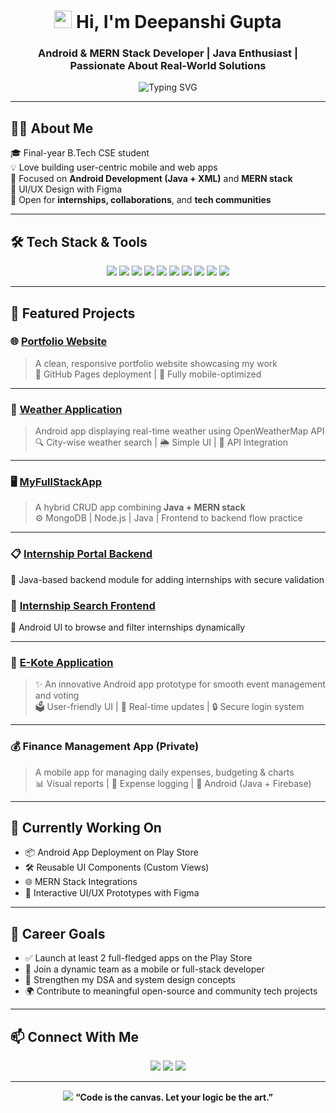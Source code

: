 <!-- Final-Year GitHub Profile README -->

<h1 align="center">
  <img src="https://media.giphy.com/media/hvRJCLFzcasrR4ia7z/giphy.gif" width="28"> 
  Hi, I'm Deepanshi Gupta
</h1>

<h3 align="center">Android & MERN Stack Developer | Java Enthusiast | Passionate About Real-World Solutions</h3>

<p align="center">
  <img src="https://readme-typing-svg.demolab.com?font=Fira+Code&pause=1000&color=F7931E&center=true&width=435&lines=Android+Developer;MERN+Stack+Builder;Java+Programmer;UI%2FUX+Designer;Turning+Ideas+into+Apps" alt="Typing SVG" />
</p>

---

## 👩‍💻 About Me

🎓 Final-year B.Tech CSE student  
💡 Love building user-centric mobile and web apps  
📲 Focused on **Android Development (Java + XML)** and **MERN stack**  
🎨 UI/UX Design with Figma  
🤝 Open for **internships, collaborations**, and **tech communities**

---

## 🛠️ Tech Stack & Tools

<p align="center">
  <img src="https://img.shields.io/badge/Java-007396?style=for-the-badge&logo=java&logoColor=white" />
  <img src="https://img.shields.io/badge/Android%20Studio-3DDC84?style=for-the-badge&logo=android-studio&logoColor=white" />
  <img src="https://img.shields.io/badge/XML-0D47A1?style=for-the-badge&logo=xml&logoColor=white" />
  <img src="https://img.shields.io/badge/MongoDB-4EA94B?style=for-the-badge&logo=mongodb&logoColor=white" />
  <img src="https://img.shields.io/badge/Express.js-000000?style=for-the-badge&logo=express&logoColor=white" />
  <img src="https://img.shields.io/badge/React-61DAFB?style=for-the-badge&logo=react&logoColor=black" />
  <img src="https://img.shields.io/badge/Node.js-339933?style=for-the-badge&logo=node.js&logoColor=white" />
  <img src="https://img.shields.io/badge/HTML5-E44D26?style=for-the-badge&logo=html5&logoColor=white" />
  <img src="https://img.shields.io/badge/CSS3-1572B6?style=for-the-badge&logo=css3&logoColor=white" />
  <img src="https://img.shields.io/badge/Figma-F24E1E?style=for-the-badge&logo=figma&logoColor=white" />
</p>

---

## 🚀 Featured Projects

### 🌐 [Portfolio Website](https://github.com/Deepanshi004/PortfolioWebsiteDeepanshi004.github.io)
> A clean, responsive portfolio website showcasing my work  
🌟 GitHub Pages deployment | 📱 Fully mobile-optimized

---

### 📲 [Weather Application](https://github.com/Deepanshi004/WeatherApplication)
> Android app displaying real-time weather using OpenWeatherMap API  
🔍 City-wise weather search | 🌦️ Simple UI | 📡 API Integration

---

### 🖥️ [MyFullStackApp](https://github.com/Deepanshi004/MyFullStackApp)
> A hybrid CRUD app combining **Java + MERN stack**  
⚙️ MongoDB | Node.js | Java | Frontend to backend flow practice

---

### 📋 [Internship Portal Backend](https://github.com/Deepanshi004/AddingInternship)  
🔐 Java-based backend module for adding internships with secure validation

### 📲 [Internship Search Frontend](https://github.com/Deepanshi004/iNTERNSHIPSEARCHSCREEN)  
🧭 Android UI to browse and filter internships dynamically

---

### 🧩 [E-Kote Application](https://github.com/Deepanshi004/E-koteApplication)
> ✨ An innovative Android app prototype for smooth event management and voting  
🗳️ User-friendly UI | 💚 Real-time updates | 🔒 Secure login system

---

### 💰 Finance Management App (Private)
> A mobile app for managing daily expenses, budgeting & charts  
📊 Visual reports | 🧾 Expense logging | 📱 Android (Java + Firebase)

---

## 🌱 Currently Working On

- 📦 Android App Deployment on Play Store  
- 🛠️ Reusable UI Components (Custom Views)  
- 🌐 MERN Stack Integrations  
- 🎨 Interactive UI/UX Prototypes with Figma  

---

## 🎯 Career Goals

- ✅ Launch at least 2 full-fledged apps on the Play Store  
- 🤝 Join a dynamic team as a mobile or full-stack developer  
- 🧠 Strengthen my DSA and system design concepts  
- 🌍 Contribute to meaningful open-source and community tech projects  

---

## 📫 Connect With Me

<p align="center">
  <a href="mailto:deepanshigupta2304@gmail.com"><img src="https://img.shields.io/badge/Gmail-D14836?style=for-the-badge&logo=gmail&logoColor=white" /></a>
  <a href="https://www.linkedin.com/in/deepanshigupta2304/" target="_blank"><img src="https://img.shields.io/badge/LinkedIn-blue?style=for-the-badge&logo=linkedin&logoColor=white" /></a>
  <a href="https://github.com/Deepanshi004"><img src="https://img.shields.io/badge/GitHub-100000?style=for-the-badge&logo=github&logoColor=white" /></a>
</p>

---

<p align="center">
  <img src="https://capsule-render.vercel.app/api?type=waving&color=gradient&height=120&section=footer"/>
  <b>“Code is the canvas. Let your logic be the art.”</b>
</p>
